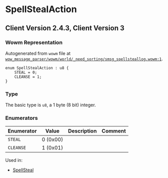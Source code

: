 # SpellStealAction

## Client Version 2.4.3, Client Version 3

### Wowm Representation

Autogenerated from `wowm` file at [`wow_message_parser/wowm/world/_need_sorting/smsg_spellsteallog.wowm:1`](https://github.com/gtker/wow_messages/tree/main/wow_message_parser/wowm/world/_need_sorting/smsg_spellsteallog.wowm#L1).

```rust,ignore
enum SpellStealAction : u8 {
    STEAL = 0;
    CLEANSE = 1;
}
```
### Type
The basic type is `u8`, a 1 byte (8 bit) integer.
### Enumerators
| Enumerator | Value  | Description | Comment |
| --------- | -------- | ----------- | ------- |
| `STEAL` | 0 (0x00) |  |  |
| `CLEANSE` | 1 (0x01) |  |  |

Used in:
* [SpellSteal](spellsteal.md)

